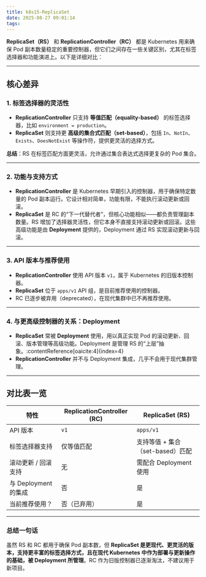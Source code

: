 ```yaml
---
title: k8s15-ReplicaSet
date: 2025-08-27 09:01:14
tags:
---
```


**ReplicaSet（RS）** 和 **ReplicationController（RC）** 都是 Kubernetes 用来确保 Pod 副本数量稳定的重要控制器，但它们之间存在一些关键区别，尤其在标签选择器和功能演进上。以下是详细对比：

---

## 核心差异

### 1. 标签选择器的灵活性
- **ReplicationController** 只支持 **等值匹配（equality-based）** 的标签选择器，比如 `environment = production`。
- **ReplicaSet** 则支持更 **高级的集合式匹配（set-based）**，包括 `In`、`NotIn`、`Exists`、`DoesNotExist` 等操作符，提供更灵活的选择方式。

**总结**：RS 在标签匹配方面更灵活，允许通过集合表达式选择更复杂的 Pod 集合。

---

### 2. 功能与支持方式

- **ReplicationController** 是 Kubernetes 早期引入的控制器，用于确保特定数量的 Pod 副本运行。它设计相对简单，功能有限，不能执行滚动更新或回滚。
- **ReplicaSet** 是 RC 的“下一代替代者”，但核心功能相似——都负责管理副本数量。RS 增加了选择器灵活性，但它本身不直接支持滚动更新或回滚。这些高级功能是由 **Deployment** 提供的，Deployment 通过 RS 实现滚动更新与回滚。

---

### 3. API 版本与推荐使用

- **ReplicationController** 使用 API 版本 `v1`，属于 Kubernetes 的旧版本控制器。
- **ReplicaSet** 位于 `apps/v1` API 组，是目前推荐使用的控制器。
- RC 已逐步被弃用（deprecated），在现代集群中已不再推荐使用。

---

### 4. 与更高级控制器的关系：Deployment

- **ReplicaSet** 常被 **Deployment** 使用，用以真正实现 Pod 的滚动更新、回滚、版本管理等高级功能。Deployment 是管理 RS 的“上层”抽象。:contentReference[oaicite:4]{index=4}
- **ReplicationController** 并不与 Deployment 集成，几乎不会用于现代集群管理。

---

## 对比表一览

| 特性                        | ReplicationController (RC)      | ReplicaSet (RS)                    |
|-----------------------------|----------------------------------|------------------------------------|
| API 版本                    | `v1`                             | `apps/v1`                          |
| 标签选择器支持              | 仅等值匹配                       | 支持等值 + 集合（set-based）匹配 |
| 滚动更新 / 回滚 支持        | 无                               | 需配合 Deployment 使用            |
| 与 Deployment 的集成        | 否                               | 是                                 |
| 当前推荐使用？              | 否（已弃用）                     | 是                                 |

---

### 总结一句话

虽然 RS 和 RC 都用于确保 Pod 副本数，但 **ReplicaSet 是更现代、更灵活的版本，支持更丰富的标签选择方式，且在现代 Kubernetes 中作为部署与更新操作的基础，被 Deployment 所管理**。RC 作为旧版控制器已逐渐淘汰，不建议用于新项目。
